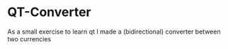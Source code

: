 # QT-Converter
As a small exercise to learn qt I made a (bidirectional) converter between two currencies
